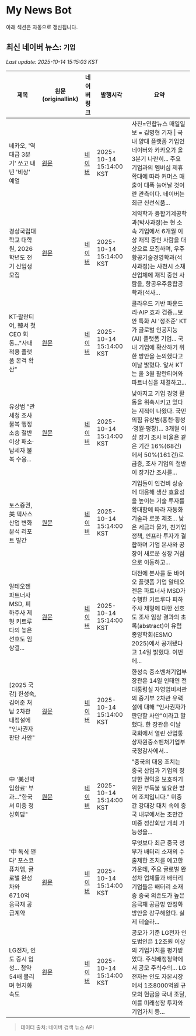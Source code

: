 # My News Bot

아래 섹션은 자동으로 갱신됩니다.

<!-- NEWS:START -->
## 최신 네이버 뉴스: `기업`
_Last update: 2025-10-14 15:15:03 KST_

| 제목 | 원문(originallink) | 네이버 링크 | 발행시각 | 요약 |
|---|---|---|---|---|
| 네카오, '역대급 3분기' 쏘고 내년 '비상' 예열 | [원문](http://www.m-i.kr/news/articleView.html?idxno=1291038) | [네이버](http://www.m-i.kr/news/articleView.html?idxno=1291038) | 2025-10-14 15:14:00 KST | 사진=연합뉴스 매일일보 = 김명현 기자  \|  국내 양대 플랫폼 기업인 네이버와 카카오가 올 3분기 나란히... 주요 기업과의 멤버십 제휴 확대에 따라 커머스 매출이 대폭 늘어날 것이란 관측이다. 네이버는 최근 신선식품... |
| 경상국립대학교 대학원, 2026학년도 전기 신입생 모집 | [원문](https://www.pointe.co.kr/news/articleView.html?idxno=58404) | [네이버](https://www.pointe.co.kr/news/articleView.html?idxno=58404) | 2025-10-14 15:14:00 KST | 계약학과 융합기계공학과(박사과정)는 현 소속 기업에서 6개월 이상 재직 중인 사람을 대상으로 모집하며, 우주항공기술경영학과(석사과정)는 사천시 소재 산업체에 재직 중인 사람을, 항공우주융합공학과(석사... |
| KT·팔란티어, 韓서 첫 CEO 회동…"사내 적용 플랫폼 본격 확산" | [원문](https://dealsite.co.kr/articles/149482) | [네이버](https://dealsite.co.kr/articles/149482) | 2025-10-14 15:14:00 KST | 클라우드 기반 파운드리·AIP 효과 검증…보안 특화 AI '정조준' KT가 글로벌 인공지능(AI) 플랫폼 기업... 국내 기업에 확산하기 위한 방안을 논의했다고 이날 밝혔다. 앞서 KT는 올 3월 팔란티어와 파트너십을 체결하고... |
| 유상범 "관세청 조사 불복 행정소송 절반 이상 패소·납세자 불복 수용... | [원문](https://www.kado.net/news/articleView.html?idxno=2010281) | [네이버](https://n.news.naver.com/mnews/article/654/0000146032?sid=100) | 2025-10-14 15:14:00 KST | 낮아지고 기업 경영 활동을 위축시키고 있다는 지적이 나왔다. 국민의힘 유상범(홍천·횡성·영월·평창)... 3개월 이상 장기 조사 비율은 같은 기간 16%(68건)에서 50%(161건)로 급증, 조사 기업의 절반이 장기간 조사를... |
| 토스증권, 美 텍사스 산업 변화 분석 리포트 발간 | [원문](http://www.biztribune.co.kr/news/articleView.html?idxno=341521) | [네이버](http://www.biztribune.co.kr/news/articleView.html?idxno=341521) | 2025-10-14 15:14:00 KST | 기업들이 인건비 상승에 대응해 생산 효율성을 높이는 기술 투자를 확대함에 따라 자동화 기술과 로봇 제조... 낮은 세금과 물가, 친기업 정책, 인프라 투자가 결합하며 기업 본사와 공장이 새로운 성장 거점으로 이동하고... |
| 알테오젠 파트너사 MSD, 피하주사 제형 키트루다의 높은 선호도 임상결... | [원문](http://www.cctimes.kr/news/articleView.html?idxno=870093) | [네이버](http://www.cctimes.kr/news/articleView.html?idxno=870093) | 2025-10-14 15:14:00 KST | 대전에 본사를 둔 바이오 플랫폼 기업 알테오젠은 파트너사 MSD가 수행한 키트루다 피하주사 제형에 대한 선호도 조사 임상 결과의 초록(abstract)이 유럽종양학회(ESMO 2025)에서 공개됐다고 14일 밝혔다. 이번에... |
| [2025 국감] 한성숙, 김어준 처남 2차관 내정설에 "인사권자 판단 사안" | [원문](http://www.inews24.com/view/1895201) | [네이버](https://n.news.naver.com/mnews/article/031/0000971567?sid=101) | 2025-10-14 15:14:00 KST | 한성숙 중소벤처기업부 장관은 14일 인태연 전 대통령실 자영업비서관의 중기부 2차관 유력설에 대해 "인사권자가 판단할 사안"이라고 말했다. 한 장관은 이날 국회에서 열린 산업통상자원중소벤처기업부 국정감사에서... |
| 中 '美선박 입항료' 부과…"한국서 미중 정상회담" | [원문](http://www.yonhapnewstv.co.kr/MYH20251014151318gpY) | [네이버](https://n.news.naver.com/mnews/article/422/0000790695?sid=104) | 2025-10-14 15:14:00 KST | "중국의 대응 조치는 중국 산업과 기업의 정당한 권익을 보호하기 위한 부득불 필요한 방어 조치입니다." 미중간 강대강 대치 속에 중국 내부에서는 조만간 미중 정상회담 개최 가능성을... |
| '中 독식 깬다' 포스코퓨처엠, 글로벌 완성차와 6710억 음극재 공급계약 | [원문](http://www.fnnews.com/news/202510141506252674) | [네이버](https://n.news.naver.com/mnews/article/014/0005419029?sid=101) | 2025-10-14 15:14:00 KST | 무엇보다 최근 중국 정부가 배터리 소재의 수출제한 조치를 예고한 가운데, 주요 글로벌 완성차 업체들과 배터리 기업들은 배터리 소재 중 중국 의존도가 높은 음극재 공급망 안정화 방안을 강구해왔다. 실제 테슬라... |
| LG전자, 인도 증시 입성... 청약 54배 몰리며 현지화 속도 | [원문](https://www.newsfreezone.co.kr/news/articleView.html?idxno=651570) | [네이버](https://www.newsfreezone.co.kr/news/articleView.html?idxno=651570) | 2025-10-14 15:14:00 KST | 공모가 기준 LG전자 인도법인은 12조원 이상의 기업가치를 평가받았다. 주식배정청약에서 공모 주식수의... LG전자는 인도 자본시장에서 1조8000억원 규모의 현금을 국내 조달, 이를 미래성장 투자와 기업가치 등... |

> 데이터 출처: 네이버 검색 뉴스 API
<!-- NEWS:END -->
